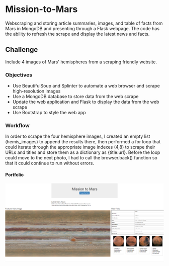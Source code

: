 # Mission-to-Mars
Webscraping and storing article summaries, images, and table of facts from Mars in MongoDB and presenting through a Flask webpage. The code has the ability to refresh the scrape and display the latest news and facts.

## Challenge
Include 4 images of Mars' hemispheres from a scraping friendly website.

 ### Objectives
- Use BeautifulSoup and Splinter to automate a web browser and scrape high-resolution images
- Use a MongoDB database to store data from the web scrape
- Update the web application and Flask to display the data from the web scrape
- Use Bootstrap to style the web app

### Workflow
In order to scrape the four hemisphere images, I created an empty list (hemis_images) to append the results there, then performed a for loop that could iterate through the appropriate image indexes (4,8) to scrape their URLs and titles and store them as a dictionary as {title:url}. Before the loop could move to the next photo, I had to call the browser.back() function so that it could continue to run without errors.

#### Portfolio
![alt text](https://github.com/elenaguilarv/Mission-to-Mars/blob/master/challenge/mars_webpage.PNG)
